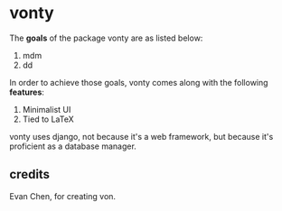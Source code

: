 # vonty

The **goals** of the package vonty are as listed below:
1. mdm
2. dd

In order to achieve those goals, vonty comes along with the following **features**:
1. Minimalist UI
2. Tied to LaTeX

vonty uses django, not because it's a web framework, but because it's proficient as a database manager.

## credits
Evan Chen, for creating von.
